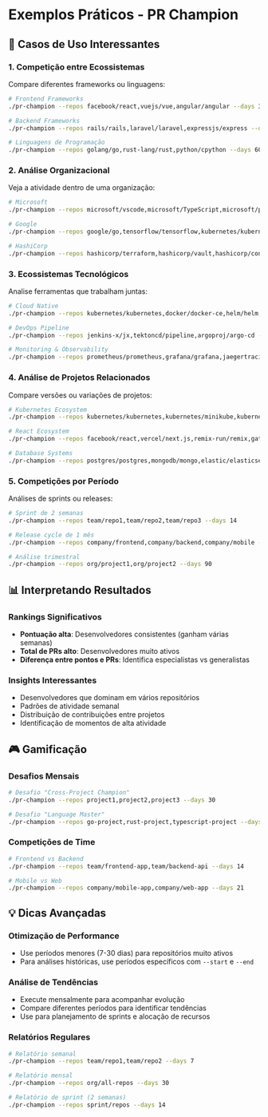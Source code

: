 # Exemplos Práticos - PR Champion

## 🎯 Casos de Uso Interessantes

### 1. Competição entre Ecossistemas
Compare diferentes frameworks ou linguagens:

```bash
# Frontend Frameworks
./pr-champion --repos facebook/react,vuejs/vue,angular/angular --days 30

# Backend Frameworks  
./pr-champion --repos rails/rails,laravel/laravel,expressjs/express --days 30

# Linguagens de Programação
./pr-champion --repos golang/go,rust-lang/rust,python/cpython --days 60
```

### 2. Análise Organizacional
Veja a atividade dentro de uma organização:

```bash
# Microsoft
./pr-champion --repos microsoft/vscode,microsoft/TypeScript,microsoft/playwright,microsoft/terminal --days 14

# Google
./pr-champion --repos google/go,tensorflow/tensorflow,kubernetes/kubernetes --days 21

# HashiCorp
./pr-champion --repos hashicorp/terraform,hashicorp/vault,hashicorp/consul --days 30
```

### 3. Ecossistemas Tecnológicos
Analise ferramentas que trabalham juntas:

```bash
# Cloud Native
./pr-champion --repos kubernetes/kubernetes,docker/docker-ce,helm/helm,istio/istio --days 30

# DevOps Pipeline
./pr-champion --repos jenkins-x/jx,tektoncd/pipeline,argoproj/argo-cd --days 21

# Monitoring & Observability
./pr-champion --repos prometheus/prometheus,grafana/grafana,jaegertracing/jaeger --days 30
```

### 4. Análise de Projetos Relacionados
Compare versões ou variações de projetos:

```bash
# Kubernetes Ecosystem
./pr-champion --repos kubernetes/kubernetes,kubernetes/minikube,kubernetes/dashboard,kubernetes/ingress-nginx --days 14

# React Ecosystem
./pr-champion --repos facebook/react,vercel/next.js,remix-run/remix,gatsbyjs/gatsby --days 21

# Database Systems
./pr-champion --repos postgres/postgres,mongodb/mongo,elastic/elasticsearch --days 30
```

### 5. Competições por Período
Análises de sprints ou releases:

```bash
# Sprint de 2 semanas
./pr-champion --repos team/repo1,team/repo2,team/repo3 --days 14

# Release cycle de 1 mês
./pr-champion --repos company/frontend,company/backend,company/mobile --days 30

# Análise trimestral
./pr-champion --repos org/project1,org/project2 --days 90
```

## 📊 Interpretando Resultados

### Rankings Significativos
- **Pontuação alta**: Desenvolvedores consistentes (ganham várias semanas)
- **Total de PRs alto**: Desenvolvedores muito ativos
- **Diferença entre pontos e PRs**: Identifica especialistas vs generalistas

### Insights Interessantes
- Desenvolvedores que dominam em vários repositórios
- Padrões de atividade semanal
- Distribuição de contribuições entre projetos
- Identificação de momentos de alta atividade

## 🎮 Gamificação

### Desafios Mensais
```bash
# Desafio "Cross-Project Champion"
./pr-champion --repos project1,project2,project3 --days 30

# Desafio "Language Master"
./pr-champion --repos go-project,rust-project,typescript-project --days 30
```

### Competições de Time
```bash
# Frontend vs Backend
./pr-champion --repos team/frontend-app,team/backend-api --days 14

# Mobile vs Web
./pr-champion --repos company/mobile-app,company/web-app --days 21
```

## 💡 Dicas Avançadas

### Otimização de Performance
- Use períodos menores (7-30 dias) para repositórios muito ativos
- Para análises históricas, use períodos específicos com `--start` e `--end`

### Análise de Tendências
- Execute mensalmente para acompanhar evolução
- Compare diferentes períodos para identificar tendências
- Use para planejamento de sprints e alocação de recursos

### Relatórios Regulares
```bash
# Relatório semanal
./pr-champion --repos team/repo1,team/repo2 --days 7

# Relatório mensal
./pr-champion --repos org/all-repos --days 30

# Relatório de sprint (2 semanas)
./pr-champion --repos sprint/repos --days 14
```
